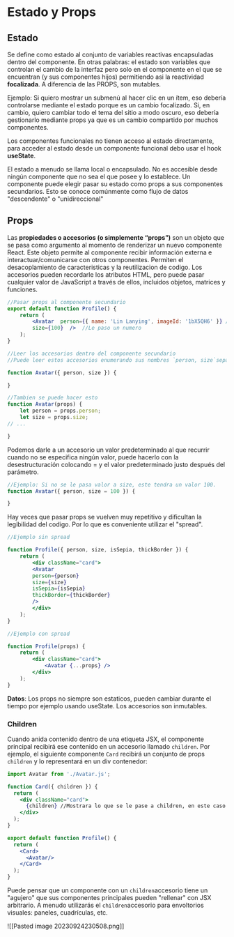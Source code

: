 # Estado y Props

## Estado

Se define como estado al conjunto de variables reactivas encapsuladas dentro del componente. En otras palabras: el estado son variables que controlan el cambio de la interfaz pero solo en el componente en el que se encuentran (y sus componentes hijos) permitiendo asi la reactividad **focalizada**. A diferencia de las PROPS, son mutables.

Ejemplo: Si quiero mostrar un submenú al hacer clic en un ítem, eso debería controlarse mediante el estado porque es un cambio focalizado. Si, en cambio, quiero cambiar todo el tema del sitio a modo oscuro, eso debería gestionarlo mediante props ya que es un cambio compartido por muchos componentes.

Los componentes funcionales no tienen acceso al estado directamente, para acceder al estado desde un componente funcional debo usar el hook **useState**.

El estado a menudo se llama local o encapsulado. No es accesible desde ningún componente que no sea el que posee y lo establece. Un componente puede elegir pasar su estado como props a sus componentes secundarios. Esto se conoce comúnmente como flujo de datos "descendente" o "unidireccional"
## Props

Las **propiedades o accesorios (o simplemente “props”)** son un objeto que se pasa como argumento al momento de renderizar un nuevo componente React. Este objeto permite al componente recibir información externa e interactuar/comunicarse con otros componentes. Permiten el desacoplamiento de caracteristicas y la reutilizacion de codigo. Los accesorios pueden recordarle los atributos HTML, pero puede pasar cualquier valor de JavaScript a través de ellos, incluidos objetos, matrices y funciones.

```jsx
//Pasar props al componente secundario
export default function Profile() {  
	return (  
		<Avatar  person={{ name: 'Lin Lanying', imageId: '1bX5QH6' }} //Le paso un objeto 
		size={100}  />  //Le paso un numero
	);  
}

//Leer los accesorios dentro del componente secundario
//Puede leer estos accesorios enumerando sus nombres `person, size`separados por comas dentro `({`y `})`directamente después `function Avatar`. Esto le permite usarlos dentro del `Avatar`código, como lo haría con una variable.

function Avatar({ person, size }) {   

}

//Tambien se puede hacer esto
function Avatar(props) {  
	let person = props.person;  
	let size = props.size;  
// ...  

}
```

Podemos darle a un accesorio un valor predeterminado al que recurrir cuando no se especifica ningún valor, puede hacerlo con la desestructuración colocando = y el valor predeterminado justo después del parámetro.

```jsx
//Ejemplo: Si no se le pasa valor a size, este tendra un valor 100.
function Avatar({ person, size = 100 }) {   

}
```

Hay veces que pasar props se vuelven muy repetitivo y dificultan la legibilidad del codigo. Por lo que es conveniente utilizar el "spread".

```jsx
//Ejemplo sin spread

function Profile({ person, size, isSepia, thickBorder }) {  
	return (  
		<div className="card">  
		<Avatar  
		person={person}  
		size={size}  
		isSepia={isSepia}  
		thickBorder={thickBorder}  
		/>  
		</div>  
	);  
}

//Ejemplo con spread

function Profile(props) {  
	return (  
		<div className="card">  
			<Avatar {...props} />  
		</div>  
	);  
}
```

**Datos**: Los props no siempre son estaticos, pueden cambiar durante el tiempo por ejemplo usando useState. Los accesorios son inmutables.

### Children

Cuando anida contenido dentro de una etiqueta JSX, el componente principal recibirá ese contenido en un accesorio llamado `children`. Por ejemplo, el siguiente componente `Card`  recibirá un conjunto de props `children` y lo representará en un div contenedor:

```jsx
import Avatar from './Avatar.js';

function Card({ children }) {
  return (
    <div className="card">
      {children} //Mostrara lo que se le pase a children, en este caso seria Avatar
    </div>
  );
}

export default function Profile() {
  return (
    <Card>
      <Avatar/>
    </Card>
  );
}

```

Puede pensar que un componente con un `children`accesorio tiene un "agujero" que sus componentes principales pueden "rellenar" con JSX arbitrario. A menudo utilizarás el `children`accesorio para envoltorios visuales: paneles, cuadrículas, etc.


![[Pasted image 20230924230508.png]]